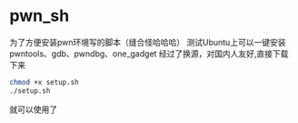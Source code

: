 # pwn_sh
为了方便安装pwn环境写的脚本（缝合怪哈哈哈）
测试Ubuntu上可以一键安装pwntools、gdb、pwndbg、one_gadget
经过了换源，对国内人友好,直接下载下来
```bash
chmod +x setup.sh
./setup.sh
```
就可以使用了
